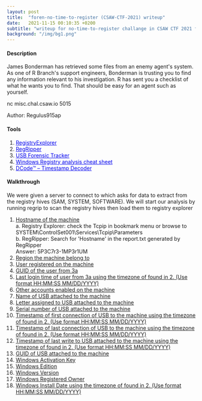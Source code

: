 ```yaml
---
layout: post
title:  "foren-no-time-to-register (CSAW-CTF-2021) writeup"
date:   2021-11-15 00:10:35 +0200
subtitle: "writeup for no-time-to-register challange in CSAW CTF 2021 finals"
background: "/img/bg1.png"
---
```


#### Description
James Bonderman has retrieved some files from an enemy agent's system. As one of R Branch's support engineers, Bonderman is trusting you to find any information relevant to his investigation. R has sent you a checklist of what he wants you to find. That should be easy for an agent such as yourself.

nc misc.chal.csaw.io 5015

Author: Regulus915ap
#### Tools
   1. <a href="https://f001.backblazeb2.com/file/EricZimmermanTools/RegistryExplorer_RECmd.zip" style="color:#0000EE;">RegistryExplorer</a>   
   2. <a href="https://github.com/keydet89/RegRipper3.0" style="color:#0000EE;">RegRipper</a>   
   3. <a href="http://www.orionforensics.com/forensics-tools/usb-forensic-tracker/" style="color:#0000EE;">USB Forensic Tracker</a>   
   4. <a href="https://web.archive.org/web/20210126112458/https://www.dfir.training/resources/downloads/windows-registry" style="color:#0000EE;">Windows Registry analysis cheat sheet</a>
   5. <a href="https://www.digital-detective.net/dcode/" style="color:#0000EE;">DCode™ – Timestamp Decoder</a>


#### Walkthrough
We were given a server to connect to which asks for data to extract from the registry hives (SAM, SYSTEM, SOFTWARE). We will start our analysis by running regrip to scan the registry hives then load them to registry explorer
1. <u>Hostname of the machine</u>   
   a. Registry Explorer: check the Tcpip in bookmark menu or browse to SYSTEM\ControlSet001\Services\Tcpip\Parameters    
   b. RegRipper: Search for 'Hostname' in the report.txt generated by RegRipper    
   Answer: 5P3C7r3-1MP3r1UM
2. <u>Region the machine belong to</u>   
3. <u>User registered on the machine</u>   
4. <u>GUID of the user from 3a</u>   
5. <u>Last login time of user from 3a using the timezone of found in 2. (Use format HH:MM:SS MM/DD/YYYY)</u>   
6. <u>Other accounts enabled on the machine</u>   
7. <u>Name of USB attached to the machine</u>   
8. <u>Letter assigned to USB attached to the machine</u>   
9. <u>Serial number of USB attached to the machine</u>   
10. <u>Timestamp of first connection of USB to the machine using the timezone of found in 2. (Use format HH:MM:SS MM/DD/YYYY)</u>   
11. <u>Timestamp of last connection of USB to the machine using the timezone of found in 2. (Use format HH:MM:SS MM/DD/YYYY)</u>   
12. <u>Timestamp of last write to USB attached to the machine using the timezone of found in 2. (Use format HH:MM:SS MM/DD/YYYY)</u>   
13. <u>GUID of USB attached to the machine</u>   
14. <u>Windows Activation Key</u>   
15. <u>Windows Edition</u>   
16. <u>Windows Version</u>   
17. <u>Windows Registered Owner</u>   
18. <u>Windows Install Date using the timezone of found in 2. (Use format HH:MM:SS MM/DD/YYYY)</u>   
